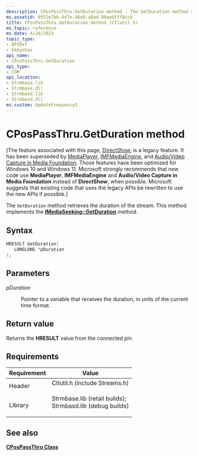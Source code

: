 ```yaml
---
description: CPosPassThru.GetDuration method - The GetDuration method retrieves the duration of the stream. This method implements the IMediaSeeking::GetDuration method.
ms.assetid: 0552e7bb-4d7e-40a8-a8ad-89ae6fff8ccb
title: CPosPassThru.GetDuration method (Ctlutil.h)
ms.topic: reference
ms.date: 4/26/2023
topic_type: 
- APIRef
- kbSyntax
api_name: 
- CPosPassThru.GetDuration
api_type: 
- COM
api_location: 
- Strmbase.lib
- Strmbase.dll
- Strmbasd.lib
- Strmbasd.dll
ms.custom: UpdateFrequency5
---
```


# CPosPassThru.GetDuration method

\[The feature associated with this page, [DirectShow](/windows/win32/directshow/directshow), is a legacy feature. It has been superseded by [MediaPlayer](/uwp/api/Windows.Media.Playback.MediaPlayer), [IMFMediaEngine](/windows/win32/api/mfmediaengine/nn-mfmediaengine-imfmediaengine), and [Audio/Video Capture in Media Foundation](windows/win32/medfound/audio-video-capture-in-media-foundation). Those features have been optimized for Windows 10 and Windows 11. Microsoft strongly recommends that new code use **MediaPlayer**, **IMFMediaEngine** and **Audio/Video Capture in Media Foundation** instead of **DirectShow**, when possible. Microsoft suggests that existing code that uses the legacy APIs be rewritten to use the new APIs if possible.\]

The `GetDuration` method retrieves the duration of the stream. This method implements the [**IMediaSeeking::GetDuration**](/windows/desktop/api/Strmif/nf-strmif-imediaseeking-getduration) method.

## Syntax


```C++
HRESULT GetDuration(
   LONGLONG *pDuration
);
```



## Parameters

<dl> <dt>

*pDuration* 
</dt> <dd>

Pointer to a variable that receives the duration, in units of the current time format.

</dd> </dl>

## Return value

Returns the **HRESULT** value from the connected pin.

## Requirements



| Requirement | Value |
|--------------------|--------------------------------------------------------------------------------------------------------------------------------------------------------------------------------------------|
| Header<br/>  | <dl> <dt>Ctlutil.h (include Streams.h)</dt> </dl>                                                                                   |
| Library<br/> | <dl> <dt>Strmbase.lib (retail builds); </dt> <dt>Strmbasd.lib (debug builds)</dt> </dl> |



## See also

<dl> <dt>

[**CPosPassThru Class**](cpospassthru.md)
</dt> </dl>

 

 




